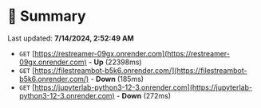 # 📖 Summary
Last updated: **7/14/2024, 2:52:49 AM**

- `GET` [https://restreamer-09gx.onrender.com](https://restreamer-09gx.onrender.com) - **Up** (22398ms)
- `GET` [https://filestreambot-b5k6.onrender.com/](https://filestreambot-b5k6.onrender.com/) - **Down** (185ms)
- `GET` [https://jupyterlab-python3-12-3.onrender.com](https://jupyterlab-python3-12-3.onrender.com) - **Down** (272ms)
